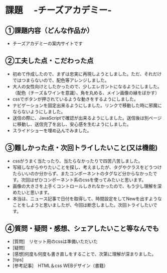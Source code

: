 # 課題　 -チーズアカデミー-

## ①課題内容（どんな作品か）
- チーズアカデミーの案内サイトです

## ②工夫した点・こだわった点
- 初めて作成したので、まずは忠実に再現しようとしました。ただ、それだけではつまらないので、配色等アレンジしました。
- 大人の女性向けとしたかったので、少しエレガントになるようにしました。（配色（チーズ＆ワインを意識）、角を丸める、メイン画像の縁をぼかす）
- cssでボタンが押されているような動きをするようにしました。
- ナビゲーションを固定出来るようにしました。リンクで移動した時に邪魔にならないようにしました。
- 送信の際に、JavaScriptで確認が出来るようにしました。送信後は別ページに移動し、送信完了を出し、安心感を生むようにしました。
- スライドショーを埋め込んでみました。


## ③難しかった点・次回トライしたいこと(又は機能)
- cssがうまく当たったり、当たらなかったりで四苦八苦しました。
- 写経しながらやりたいことを探し、考えましたが、タグやクラスをどうつけたらいいのか分からず、またコンポーネントのタグなど分からなかったです。次回はぜひコンポーネント系のcssを使ってみたいと思います。
- 画像の大きさを上手くコントロールしきれなかったので、もう少し理解を深めたいと思います。
- 本当は、ニュース記事で日付を取得して、時間設定をしてNewを出すようなことをしようと思いましたが、今回は断念しました。次回トライしたいです。


## ④質問・疑問・感想、シェアしたいこと等なんでも
- [質問]　リセット用のcssは準備いただいた
- [疑問]
- [感想]何度も何度も書き直しをすることで、次第に理解が深まりました。
- [tips]
- [参考記事]　HTML＆css WEBデザイン（書籍）
